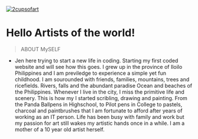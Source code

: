 <a href="http://2cupsofart.com"><img src="https://avatars1.githubusercontent.com/u/4284691?v=3&s=200" title="2cupsofart" alt="2cupsofart"></a>

<!-- [![FVCproductions](https://avatars1.githubusercontent.com/u/4284691?v=3&s=200)](http://fvcproductions.com) -->

# Hello Artists of the world!

> ABOUT MySELF

- Jen here trying to start a new life in coding. Starting my first coded website and will see how this goes. 
I grew up in the province of Iloilo Philippines and I am previledge to experience a simple yet fun childhood. I am sourounded with friends, families, mountains, trees and ricefields. Rivers, falls and the abundant paradise Ocean and beaches of the Philippines. Whenever I live in the city, I miss the primitive life and scenery. This is how my I started scribling, drawing and painting. From the Panda Ballpens in Highschool, to Pilot pens in College to pastels, charcoal and paintbrushes that I am fortunate to afford after years of working as an IT person. Life has been busy with family and work but my passion for art still wakes my artistic hands once in a while. I am a mother of a 10 year old artist herself. 


